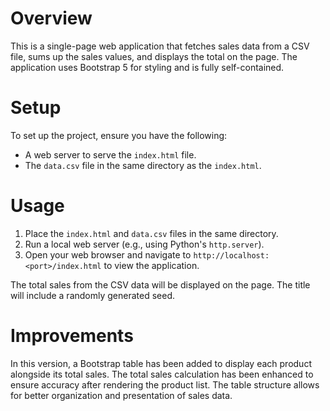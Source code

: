 # Overview
This is a single-page web application that fetches sales data from a CSV file, sums up the sales values, and displays the total on the page. The application uses Bootstrap 5 for styling and is fully self-contained.

# Setup
To set up the project, ensure you have the following:
- A web server to serve the `index.html` file.
- The `data.csv` file in the same directory as the `index.html`.

# Usage
1. Place the `index.html` and `data.csv` files in the same directory.
2. Run a local web server (e.g., using Python's `http.server`).
3. Open your web browser and navigate to `http://localhost:<port>/index.html` to view the application.

The total sales from the CSV data will be displayed on the page. The title will include a randomly generated seed.

# Improvements
In this version, a Bootstrap table has been added to display each product alongside its total sales. The total sales calculation has been enhanced to ensure accuracy after rendering the product list. The table structure allows for better organization and presentation of sales data.